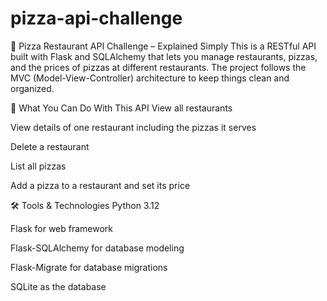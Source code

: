 # pizza-api-challenge
🍕 Pizza Restaurant API Challenge – Explained Simply
This is a RESTful API built with Flask and SQLAlchemy that lets you manage restaurants, pizzas, and the prices of pizzas at different restaurants. The project follows the MVC (Model-View-Controller) architecture to keep things clean and organized.

🚀 What You Can Do With This API
View all restaurants

View details of one restaurant including the pizzas it serves

Delete a restaurant

List all pizzas

Add a pizza to a restaurant and set its price

🛠 Tools & Technologies
Python 3.12

Flask for web framework

Flask-SQLAlchemy for database modeling

Flask-Migrate for database migrations

SQLite as the database



